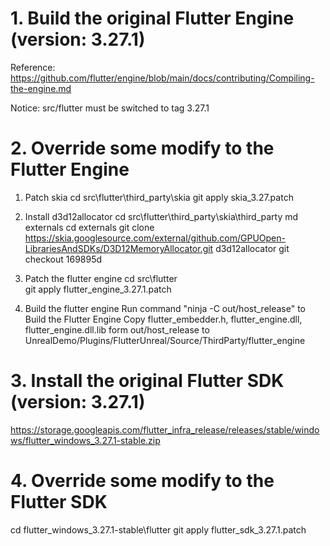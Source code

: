 # 1. Build the original Flutter Engine (version: 3.27.1)
Reference: https://github.com/flutter/engine/blob/main/docs/contributing/Compiling-the-engine.md

Notice: src/flutter must be switched to tag 3.27.1

# 2. Override some modify to the Flutter Engine
1. Patch skia
cd src\flutter\third_party\skia
git apply skia_3.27.patch

2. Install d3d12allocator
cd src\flutter\third_party\skia\third_party
md externals
cd externals
git clone https://skia.googlesource.com/external/github.com/GPUOpen-LibrariesAndSDKs/D3D12MemoryAllocator.git d3d12allocator
git checkout 169895d

3. Patch the flutter engine
cd src\flutter\
git apply flutter_engine_3.27.1.patch

4. Build the flutter engine
Run command "ninja -C out/host_release" to Build the Flutter Engine 
Copy flutter_embedder.h, flutter_engine.dll, flutter_engine.dll.lib form out/host_release to UnrealDemo/Plugins/FlutterUnreal/Source/ThirdParty/flutter_engine

# 3. Install the original Flutter SDK (version: 3.27.1)
https://storage.googleapis.com/flutter_infra_release/releases/stable/windows/flutter_windows_3.27.1-stable.zip

# 4. Override some modify to the Flutter SDK
cd flutter_windows_3.27.1-stable\flutter
git apply flutter_sdk_3.27.1.patch
